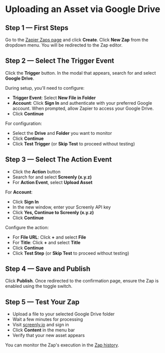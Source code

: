 # Uploading an Asset via Google Drive

## Step 1 &mdash; First Steps

Go to the [Zapier Zaps page](https://zapier.com/app/assets/zaps) and click **Create**.
Click **New Zap** from the dropdown menu. You will be redirected to the Zap editor.

## Step 2 &mdash; Select The Trigger Event

Click the **Trigger** button. In the modal that appears, search for and select **Google Drive**.

During setup, you'll need to configure:
* **Trigger Event**: Select **New File in Folder**
* **Account**: Click **Sign In** and authenticate with your preferred Google account.
  When prompted, allow Zapier to access your Google Drive.
* Click **Continue**

For configuration:
* Select the **Drive** and **Folder** you want to monitor
* Click **Continue**
* Click **Test Trigger** (or **Skip Test** to proceed without testing)

## Step 3 &mdash; Select The Action Event

* Click the **Action** button
* Search for and select **Screenly (x.y.z)**
* For **Action Event**, select **Upload Asset**

For **Account**:
* Click **Sign In**
* In the new window, enter your Screenly API key
* Click **Yes, Continue to Screenly (x.y.z)**
* Click **Continue**

Configure the action:
* For **File URL**: Click **+** and select **File**
* For **Title**: Click **+** and select **Title**
* Click **Continue**
* Click **Test Step** (or **Skip Test** to proceed without testing)

## Step 4 &mdash; Save and Publish

Click **Publish**. Once redirected to the confirmation page, ensure the Zap is enabled
using the toggle switch.

## Step 5 &mdash; Test Your Zap

* Upload a file to your selected Google Drive folder
* Wait a few minutes for processing
* Visit [screenly.io](https://www.screenly.io/) and sign in
* Click **Content** in the menu bar
* Verify that your new asset appears

You can monitor the Zap's execution in the [Zap history](https://zapier.com/app/history).
